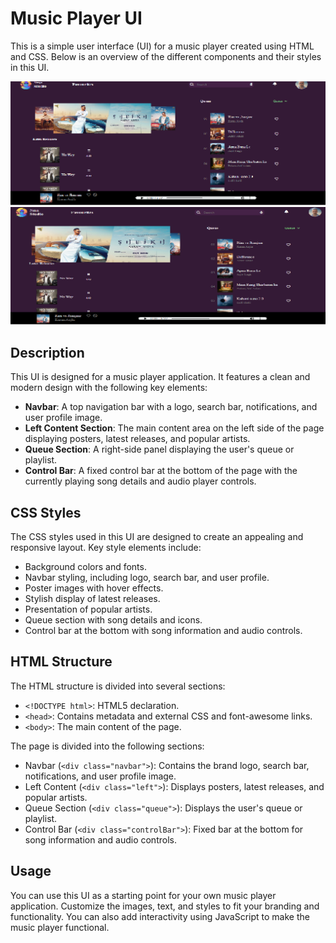 # Music Player UI

This is a simple user interface (UI) for a music player created using HTML and CSS. Below is an overview of the different components and their styles in this UI.

![PhoneBook](/images/rm1.png)
![PhoneBook](/images/rm2.png)

## Description

This UI is designed for a music player application. It features a clean and modern design with the following key elements:

- **Navbar**: A top navigation bar with a logo, search bar, notifications, and user profile image.
- **Left Content Section**: The main content area on the left side of the page displaying posters, latest releases, and popular artists.
- **Queue Section**: A right-side panel displaying the user's queue or playlist.
- **Control Bar**: A fixed control bar at the bottom of the page with the currently playing song details and audio player controls.

## CSS Styles

The CSS styles used in this UI are designed to create an appealing and responsive layout. Key style elements include:

- Background colors and fonts.
- Navbar styling, including logo, search bar, and user profile.
- Poster images with hover effects.
- Stylish display of latest releases.
- Presentation of popular artists.
- Queue section with song details and icons.
- Control bar at the bottom with song information and audio controls.

## HTML Structure

The HTML structure is divided into several sections:

- `<!DOCTYPE html>`: HTML5 declaration.
- `<head>`: Contains metadata and external CSS and font-awesome links.
- `<body>`: The main content of the page.

The page is divided into the following sections:

- Navbar (`<div class="navbar">`): Contains the brand logo, search bar, notifications, and user profile image.
- Left Content (`<div class="left">`): Displays posters, latest releases, and popular artists.
- Queue Section (`<div class="queue">`): Displays the user's queue or playlist.
- Control Bar (`<div class="controlBar">`): Fixed bar at the bottom for song information and audio controls.

## Usage

You can use this UI as a starting point for your own music player application. Customize the images, text, and styles to fit your branding and functionality. You can also add interactivity using JavaScript to make the music player functional.